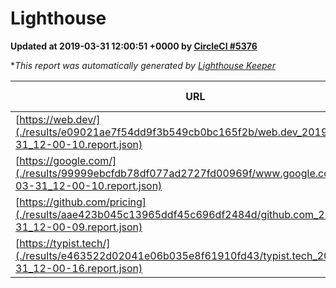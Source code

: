 
# Lighthouse

**Updated at 2019-03-31 12:00:51 +0000 by [CircleCI #5376](https://circleci.com/gh/ItinerisLtd/lighthouse-keeper-example/5376)**

**This report was automatically generated by [Lighthouse Keeper](https://github.com/itinerisltd/lighthouse-keeper)*

| URL | Performance | Accessibility | Best Practices | SEO | PWA | Updated At |
| --- | --- | --- | --- | --- | --- | --- |
| [https://web.dev/](./results/e09021ae7f54dd9f3b549cb0bc165f2b/web.dev_2019-03-31_12-00-10.report.json) | 0.96 | 0.93 | 1 | 0.96 | 1 | 2019-03-31T12:00:10.620Z |
| [https://google.com/](./results/99999ebcfdb78df077ad2727fd00969f/www.google.com_2019-03-31_12-00-10.report.json) | 0.95 | 0.71 | 0.93 | 0.82 | 0.58 | 2019-03-31T12:00:10.459Z |
| [https://github.com/pricing](./results/aae423b045c13965ddf45c696df2484d/github.com_2019-03-31_12-00-09.report.json) | 0.87 | 0.89 | 0.93 | 0.9 | 0.58 | 2019-03-31T12:00:09.700Z |
| [https://typist.tech/](./results/e463522d02041e06b035e8f61910fd43/typist.tech_2019-03-31_12-00-16.report.json) | 1 |  |  |  |  | 2019-03-31T12:00:16.189Z |
